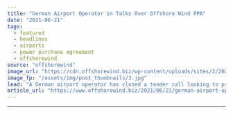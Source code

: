 ```yaml
---
title: "German Airport Operator in Talks Over Offshore Wind PPA"
date: "2021-06-21"
tags: 
  - featured
  - headlines
  - airports
  - power purchase agreement
  - offshorewind
source: "offshorewind"
image_url: "https://cdn.offshorewind.biz/wp-content/uploads/sites/2/2020/12/18140025/RWE_offshore-wind-farm.jpg"
image_fp: "/assets/img/post_thumbnails/3.jpg"
lead: "A German airport operator has closed a tender call looking to procure electricity produced"
article_url: "https://www.offshorewind.biz/2021/06/21/german-airport-operator-in-talks-over-offshore-wind-ppa/"
---
```


---
